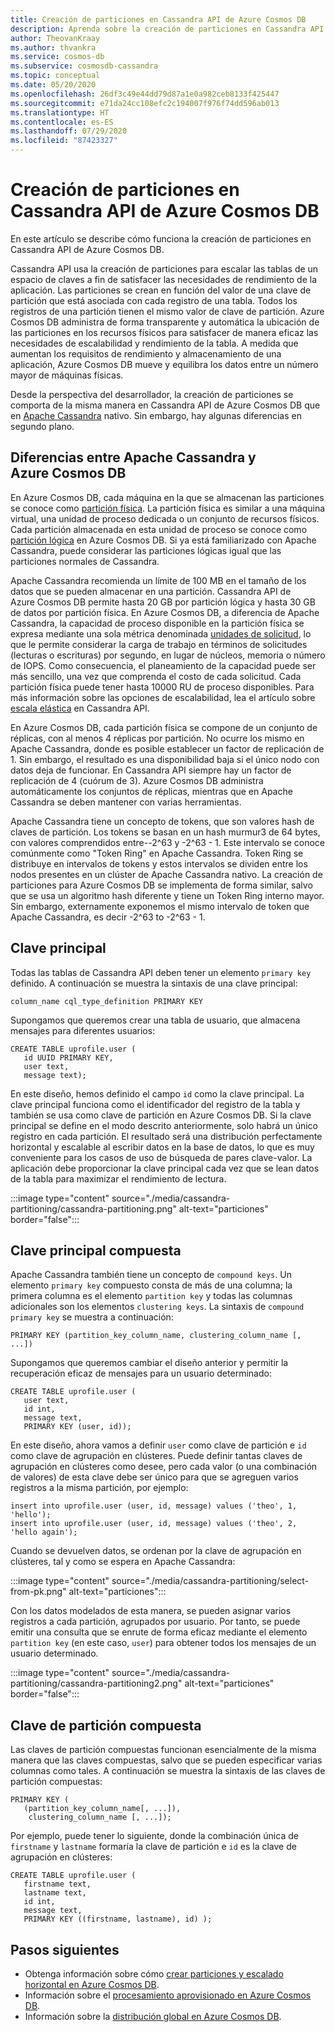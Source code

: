 ```yaml
---
title: Creación de particiones en Cassandra API de Azure Cosmos DB
description: Aprenda sobre la creación de particiones en Cassandra API de Azure Cosmos DB.
author: TheovanKraay
ms.author: thvankra
ms.service: cosmos-db
ms.subservice: cosmosdb-cassandra
ms.topic: conceptual
ms.date: 05/20/2020
ms.openlocfilehash: 26df3c49e44dd79d87a1e0a982ceb8133f425447
ms.sourcegitcommit: e71da24cc108efc2c194007f976f74dd596ab013
ms.translationtype: HT
ms.contentlocale: es-ES
ms.lasthandoff: 07/29/2020
ms.locfileid: "87423327"
---
```

# <a name="partitioning-in-azure-cosmos-db-cassandra-api"></a>Creación de particiones en Cassandra API de Azure Cosmos DB

En este artículo se describe cómo funciona la creación de particiones en Cassandra API de Azure Cosmos DB. 

Cassandra API usa la creación de particiones para escalar las tablas de un espacio de claves a fin de satisfacer las necesidades de rendimiento de la aplicación. Las particiones se crean en función del valor de una clave de partición que está asociada con cada registro de una tabla. Todos los registros de una partición tienen el mismo valor de clave de partición. Azure Cosmos DB administra de forma transparente y automática la ubicación de las particiones en los recursos físicos para satisfacer de manera eficaz las necesidades de escalabilidad y rendimiento de la tabla. A medida que aumentan los requisitos de rendimiento y almacenamiento de una aplicación, Azure Cosmos DB mueve y equilibra los datos entre un número mayor de máquinas físicas.

Desde la perspectiva del desarrollador, la creación de particiones se comporta de la misma manera en Cassandra API de Azure Cosmos DB que en [Apache Cassandra](https://cassandra.apache.org/) nativo. Sin embargo, hay algunas diferencias en segundo plano. 


## <a name="differences-between-apache-cassandra-and-azure-cosmos-db"></a>Diferencias entre Apache Cassandra y Azure Cosmos DB

En Azure Cosmos DB, cada máquina en la que se almacenan las particiones se conoce como [partición física](partition-data.md#physical-partitions). La partición física es similar a una máquina virtual, una unidad de proceso dedicada o un conjunto de recursos físicos. Cada partición almacenada en esta unidad de proceso se conoce como [partición lógica](partition-data.md#logical-partitions) en Azure Cosmos DB. Si ya está familiarizado con Apache Cassandra, puede considerar las particiones lógicas igual que las particiones normales de Cassandra. 

Apache Cassandra recomienda un límite de 100 MB en el tamaño de los datos que se pueden almacenar en una partición. Cassandra API de Azure Cosmos DB permite hasta 20 GB por partición lógica y hasta 30 GB de datos por partición física. En Azure Cosmos DB, a diferencia de Apache Cassandra, la capacidad de proceso disponible en la partición física se expresa mediante una sola métrica denominada [unidades de solicitud](request-units.md), lo que le permite considerar la carga de trabajo en términos de solicitudes (lecturas o escrituras) por segundo, en lugar de núcleos, memoria o número de IOPS. Como consecuencia, el planeamiento de la capacidad puede ser más sencillo, una vez que comprenda el costo de cada solicitud. Cada partición física puede tener hasta 10000 RU de proceso disponibles. Para más información sobre las opciones de escalabilidad, lea el artículo sobre [escala elástica](manage-scale-cassandra.md) en Cassandra API. 

En Azure Cosmos DB, cada partición física se compone de un conjunto de réplicas, con al menos 4 réplicas por partición. No ocurre los mismo en Apache Cassandra, donde es posible establecer un factor de replicación de 1. Sin embargo, el resultado es una disponibilidad baja si el único nodo con datos deja de funcionar. En Cassandra API siempre hay un factor de replicación de 4 (cuórum de 3). Azure Cosmos DB administra automáticamente los conjuntos de réplicas, mientras que en Apache Cassandra se deben mantener con varias herramientas. 

Apache Cassandra tiene un concepto de tokens, que son valores hash de claves de partición. Los tokens se basan en un hash murmur3 de 64 bytes, con valores comprendidos entre--2^63 y -2^63 - 1. Este intervalo se conoce comúnmente como "Token Ring" en Apache Cassandra. Token Ring se distribuye en intervalos de tokens y estos intervalos se dividen entre los nodos presentes en un clúster de Apache Cassandra nativo. La creación de particiones para Azure Cosmos DB se implementa de forma similar, salvo que se usa un algoritmo hash diferente y tiene un Token Ring interno mayor. Sin embargo, externamente exponemos el mismo intervalo de token que Apache Cassandra, es decir -2^63 to -2^63 - 1.


## <a name="primary-key"></a>Clave principal

Todas las tablas de Cassandra API deben tener un elemento `primary key` definido. A continuación se muestra la sintaxis de una clave principal:

```shell
column_name cql_type_definition PRIMARY KEY
```

Supongamos que queremos crear una tabla de usuario, que almacena mensajes para diferentes usuarios:

```shell
CREATE TABLE uprofile.user ( 
   id UUID PRIMARY KEY, 
   user text,  
   message text);
```

En este diseño, hemos definido el campo `id` como la clave principal. La clave principal funciona como el identificador del registro de la tabla y también se usa como clave de partición en Azure Cosmos DB. Si la clave principal se define en el modo descrito anteriormente, solo habrá un único registro en cada partición. El resultado será una distribución perfectamente horizontal y escalable al escribir datos en la base de datos, lo que es muy conveniente para los casos de uso de búsqueda de pares clave-valor. La aplicación debe proporcionar la clave principal cada vez que se lean datos de la tabla para maximizar el rendimiento de lectura. 

:::image type="content" source="./media/cassandra-partitioning/cassandra-partitioning.png" alt-text="particiones" border="false":::


## <a name="compound-primary-key"></a>Clave principal compuesta

Apache Cassandra también tiene un concepto de `compound keys`. Un elemento `primary key` compuesto consta de más de una columna; la primera columna es el elemento `partition key` y todas las columnas adicionales son los elementos `clustering keys`. La sintaxis de `compound primary key` se muestra a continuación:

```shell
PRIMARY KEY (partition_key_column_name, clustering_column_name [, ...])
```

Supongamos que queremos cambiar el diseño anterior y permitir la recuperación eficaz de mensajes para un usuario determinado:

```shell
CREATE TABLE uprofile.user (
   user text,  
   id int, 
   message text, 
   PRIMARY KEY (user, id));
```

En este diseño, ahora vamos a definir `user` como clave de partición e `id` como clave de agrupación en clústeres. Puede definir tantas claves de agrupación en clústeres como desee, pero cada valor (o una combinación de valores) de esta clave debe ser único para que se agreguen varios registros a la misma partición, por ejemplo:

```shell
insert into uprofile.user (user, id, message) values ('theo', 1, 'hello');
insert into uprofile.user (user, id, message) values ('theo', 2, 'hello again');
```

Cuando se devuelven datos, se ordenan por la clave de agrupación en clústeres, tal y como se espera en Apache Cassandra:

:::image type="content" source="./media/cassandra-partitioning/select-from-pk.png" alt-text="particiones":::

Con los datos modelados de esta manera, se pueden asignar varios registros a cada partición, agrupados por usuario. Por tanto, se puede emitir una consulta que se enrute de forma eficaz mediante el elemento `partition key` (en este caso, `user`) para obtener todos los mensajes de un usuario determinado. 

:::image type="content" source="./media/cassandra-partitioning/cassandra-partitioning2.png" alt-text="particiones" border="false":::


## <a name="composite-partition-key"></a>Clave de partición compuesta

Las claves de partición compuestas funcionan esencialmente de la misma manera que las claves compuestas, salvo que se pueden especificar varias columnas como tales. A continuación se muestra la sintaxis de las claves de partición compuestas:

```shell
PRIMARY KEY (
   (partition_key_column_name[, ...]), 
    clustering_column_name [, ...]);
```
Por ejemplo, puede tener lo siguiente, donde la combinación única de `firstname` y `lastname` formaría la clave de partición e `id` es la clave de agrupación en clústeres:

```shell
CREATE TABLE uprofile.user ( 
   firstname text, 
   lastname text,
   id int,  
   message text, 
   PRIMARY KEY ((firstname, lastname), id) );
```

## <a name="next-steps"></a>Pasos siguientes

* Obtenga información sobre cómo [crear particiones y escalado horizontal en Azure Cosmos DB](partition-data.md).
* Información sobre el [procesamiento aprovisionado en Azure Cosmos DB](request-units.md).
* Información sobre la [distribución global en Azure Cosmos DB](distribute-data-globally.md).
